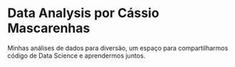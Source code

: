 # Data Analysis por Cássio Mascarenhas
Minhas análises de dados para diversão, um espaço para compartilharmos código de Data Science e aprendermos juntos.
